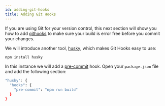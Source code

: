 ```yaml
---
id: adding-git-hooks
title: Adding Git Hooks
---
```


If you are using Git for your version control, this next section will show you how to add [githooks](https://git-scm.com/docs/githooks) to make sure your build is error free before you commit your changes.

We will introduce another tool, [husky](https://github.com/typicode/husky), which makes Git Hooks easy to use:

```bash npm2yarn
npm install husky
```

In this instance we will add a [pre-commit](https://git-scm.com/docs/githooks#_pre_commit) hook. Open your ```package.json``` file and add the following section:

```bash npm2yarn
"husky": {
  "hooks": {
    "pre-commit": "npm run build"
  }
}
```

